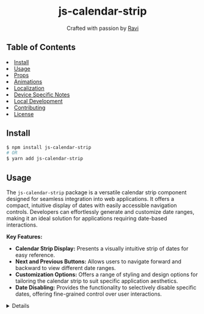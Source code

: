 <h1 align="center"> js-calendar-strip </h1>
<div align="center">
  Crafted with passion by  <a href="https://github.com/ravisoni01">Ravi </a> 
</div>

<h2>Table of Contents</h2>
  <li><a href="#install">Install</a></li>
  <li><a href="#usage">Usage</a></li>
  <li><a href="#props">Props</a></li>
  <li><a href="#animations">Animations</a></li>
  <li><a href="#localization">Localization</a></li>
  <li><a href="#device-specific-notes">Device Specific Notes</a></li>
  <li><a href="#development-with-sample-application">Local Development</a></li>
  <li><a href="#contributing">Contributing</a></li>
  <li><a href="#license">License</a></li>

## Install

```sh
$ npm install js-calendar-strip
# OR
$ yarn add js-calendar-strip
```

## Usage

The `js-calendar-strip` package is a versatile calendar strip component designed for seamless integration into web applications. It offers a compact, intuitive display of dates with easily accessible navigation controls. Developers can effortlessly generate and customize date ranges, making it an ideal solution for applications requiring date-based interactions.

**Key Features:**

- **Calendar Strip Display:** Presents a visually intuitive strip of dates for easy reference.
- **Next and Previous Buttons:** Allows users to navigate forward and backward to view different date ranges.
- **Customization Options:** Offers a range of styling and design options for tailoring the calendar strip to suit specific application aesthetics.
- **Date Disabling:** Provides the functionality to selectively disable specific dates, offering fine-grained control over user interactions.

<div align="center">
  <img src="https://user-images.githubusercontent.com/6295083/82712731-54a98780-9c4e-11ea-9076-eddf0b756239.gif" alt="">
</div>

<details>

```jsx
import { View, StyleSheet } from 'react-native';
import JsCalendarStrip from 'js-calendar-strip';

const Example = () => {
  const [selectedDate, setSelectedDate] = useState(new Date());

  const handleSelectDate = date => {
    setSelectedDate(date);
  };

  return (
    <div>
      <JsCalendarStrip
        selectedDate={selectedDate}
        onDateChange={handleSelectDate}
      />
    </div>
  );
};
```

## Props

| Prop                          | Description                                                                                                                                                       | Type     | Default     |
| ----------------------------- | ----------------------------------------------------------------------------------------------------------------------------------------------------------------- | -------- | ----------- |
| **`selectedDate`**            | Number of days shown in week. Applicable only when scrollable is false.                                                                                           | Number   | **`7`**     |
| **`onDateChange`**            | Dates are scrollable if true.                                                                                                                                     | Bool     | **`False`** |
| **`startDate`**               | Dates are scrollable as a page (7 days) if true (Only works with `scrollable` set to true).                                                                       | Bool     | **`False`** |
| **`endDate`**                 | Date to be used for centering the calendar/showing the week based on that date. It is internally wrapped by `moment` so it accepts both `Date` and `moment Date`. | Any      |
| **`disableDates`**            | Date to be used as pre selected Date. It is internally wrapped by `moment` so it accepts both `Date` and `moment Date`.                                           | Any      |
| **`style`**                   | Function to be used as a callback when a date is selected. Receives param `date` Moment date.                                                                     | Function |
| **`headerStyle`**             | Function to be used as a callback when a week is changed. Receives params `(start, end)` Moment dates.                                                            | Function |
| **`dateStyle`**               | Function to be used as a callback in `scrollable` mode when dates page starts gliding. Receives params `(start, end)` Moment dates.                               | Function |
| **`dayNameStyle`**            | Function to be used as a callback in `scrollable` mode when dates page stops gliding. Receives params `(start, end)` Moment dates.                                | Function |
| **`selectedDayNameStyle`**    | Function to be used as a callback when the header is selected. Receives param object `{weekStartDate, weekEndDate}` Moment dates.                                 | Function |
| **`selectedDateNumberStyle`** | Text to use in the header. Use with `onWeekChanged` to receive the visible start & end dates.                                                                     | String   |
| **`selectedDateStyle`**       | Update the week view if other props change. If `false`, the week view won't change when other props change, but will still respond to left/right selectors.       | Bool     | **`True`**  |
| **`hoverStyle`**              | start week on ISO day of week (default true). If false, starts week on _startingDate_ parameter.                                                                  | Bool     | **`True`**  |
| **`disableStyle`**            | minimum date that the calendar may navigate to. A week is allowed if minDate falls within the current week.                                                       | Any      |

## Contributing

Contributions are welcome!

1. Fork it.
2. Create your feature branch: `git checkout -b my-new-feature`
3. Commit your changes: `git commit -am 'Add some feature'`
4. Push to the branch: `git push origin my-new-feature`
5. Submit a pull request :D

Or open up [an issue](https://github.com/ravisoni01/js-calendar-strip/issues).

## Contributors

<!-- ALL-CONTRIBUTORS-LIST:START - Do not remove or modify this section -->

| [<img src="https://avatars0.githubusercontent.com/u/4005545?v=4" width="100px;"/><br /><sub><b>Bogdan Begovic</b></sub>](https://github.com/BugiDev)<br />[💬](#question-BugiDev 'Answering Questions') [💻](https://github.com/bugidev/react-native-calendar-strip/commits?author=BugiDev 'Code') [🎨](#design-BugiDev 'Design') [📖](https://github.com/bugidev/react-native-calendar-strip/commits?author=BugiDev 'Documentation') [💡](#example-BugiDev 'Examples') [🔧](#tool-BugiDev 'Tools') | [<img src="https://avatars3.githubusercontent.com/u/6295083?v=4" width="100px;"/><br /><sub><b>Peace</b></sub>](https://github.com/peacechen)<br />[💬](#question-peacechen 'Answering Questions') [🐛](https://github.com/bugidev/react-native-calendar-strip/issues?q=author%3Apeacechen 'Bug reports') [💻](https://github.com/bugidev/react-native-calendar-strip/commits?author=peacechen 'Code') [📖](https://github.com/bugidev/react-native-calendar-strip/commits?author=peacechen 'Documentation') [👀](#review-peacechen 'Reviewed Pull Requests') | [<img src="https://avatars1.githubusercontent.com/u/15834048?v=4" width="100px;"/><br /><sub><b>Chris Burns</b></sub>](http://www.usebillo.com)<br />[💬](#question-Burnsy 'Answering Questions') [🐛](https://github.com/bugidev/react-native-calendar-strip/issues?q=author%3ABurnsy 'Bug reports') [💻](https://github.com/bugidev/react-native-calendar-strip/commits?author=Burnsy 'Code') [📖](https://github.com/bugidev/react-native-calendar-strip/commits?author=Burnsy 'Documentation') [🔧](#tool-Burnsy 'Tools') [💡](#example-Burnsy 'Examples') [👀](#review-Burnsy 'Reviewed Pull Requests') | [<img src="https://avatars0.githubusercontent.com/u/26348965?v=4" width="100px;"/><br /><sub><b>samcolby</b></sub>](https://github.com/samcolby)<br />[💻](https://github.com/bugidev/react-native-calendar-strip/commits?author=samcolby 'Code') [⚠️](https://github.com/bugidev/react-native-calendar-strip/commits?author=samcolby 'Tests') | [<img src="https://avatars0.githubusercontent.com/u/239360?v=4" width="100px;"/><br /><sub><b>Florian Biebel</b></sub>](https://chromosom23.de)<br />[💻](https://github.com/bugidev/react-native-calendar-strip/commits?author=1ne8ight7even 'Code') | [<img src="https://avatars0.githubusercontent.com/u/986135?v=4" width="100px;"/><br /><sub><b>Vitaliy Zhukov</b></sub>](http://intspirit.com/)<br />[💻](https://github.com/bugidev/react-native-calendar-strip/commits?author=Vitall 'Code') | [<img src="https://avatars1.githubusercontent.com/u/15323137?v=4" width="100px;"/><br /><sub><b>lbrdar</b></sub>](https://github.com/lbrdar)<br />[💻](https://github.com/bugidev/react-native-calendar-strip/commits?author=lbrdar 'Code') |
| :-------------------------------------------------------------------------------------------------------------------------------------------------------------------------------------------------------------------------------------------------------------------------------------------------------------------------------------------------------------------------------------------------------------------------------------------------------------------------------------------------: | :-----------------------------------------------------------------------------------------------------------------------------------------------------------------------------------------------------------------------------------------------------------------------------------------------------------------------------------------------------------------------------------------------------------------------------------------------------------------------------------------------------------------------------------------------------------: | :----------------------------------------------------------------------------------------------------------------------------------------------------------------------------------------------------------------------------------------------------------------------------------------------------------------------------------------------------------------------------------------------------------------------------------------------------------------------------------------------------------------------------------------------------------------------------------------------------------: | :--------------------------------------------------------------------------------------------------------------------------------------------------------------------------------------------------------------------------------------------------------------------------------------------------------------------------------------------: | :---------------------------------------------------------------------------------------------------------------------------------------------------------------------------------------------------------------------------------------------------: | :-------------------------------------------------------------------------------------------------------------------------------------------------------------------------------------------------------------------------------------------: | :-----------------------------------------------------------------------------------------------------------------------------------------------------------------------------------------------------------------------------------------: |
|                                                                                                                       [<img src="https://avatars0.githubusercontent.com/u/6774813?v=4" width="100px;"/><br /><sub><b>Dimka Vasilyev</b></sub>](https://github.com/gHashTag)<br />[💻](https://github.com/bugidev/react-native-calendar-strip/commits?author=gHashTag 'Code')                                                                                                                        |                                                                                                                                                       [<img src="https://avatars2.githubusercontent.com/u/6241354?v=4" width="100px;"/><br /><sub><b>Eugene</b></sub>](https://github.com/hellpirat)<br />[💻](https://github.com/bugidev/react-native-calendar-strip/commits?author=hellpirat 'Code')                                                                                                                                                        |

<!-- ALL-CONTRIBUTORS-LIST:END -->

Thanks goes to these wonderful people ([emoji key](https://github.com/kentcdodds/all-contributors#emoji-key)):

## License

Licensed under the MIT License.

```

```
